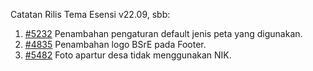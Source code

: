 Catatan Rilis Tema Esensi v22.09, sbb:

1. [#5232](https://github.com/OpenSID/OpenSID/issues/5232) Penambahan pengaturan default jenis peta yang digunakan.
2. [#4835](https://github.com/OpenSID/OpenSID/issues/4835) Penambahan logo BSrE pada Footer.
3. [#5482](https://github.com/OpenSID/OpenSID/issues/5482) Foto apartur desa tidak menggunakan NIK.